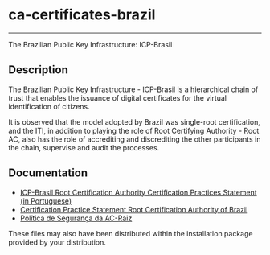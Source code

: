 # ca-certificates-brazil
---
The Brazilian Public Key Infrastructure:  ICP-Brasil

## Description
The Brazilian Public Key Infrastructure - ICP-Brasil is a hierarchical chain
of trust that enables the issuance of digital certificates for the virtual
identification of citizens.

It is observed that the model adopted by Brazil was single-root certification,
and the ITI, in addition to playing the role of Root Certifying Authority - Root AC,
also has the role of accrediting and discrediting the other participants in the
chain, supervise and audit the processes.

## Documentation

* [ICP-Brasil Root Certification Authority Certification Practices Statement (in Portuguese)](
    https://acraiz.icpbrasil.gov.br/DPCacraiz.pdf
  )
* [Certification Practice Statement Root Certification Authority of Brazil](
    https://acraiz.icpbrasil.gov.br/cpsrootca.pdf
  )
* [Política de Segurança da AC-Raiz](
    https://acraiz.icpbrasil.gov.br/PSacraiz.pdf
  )

These files may also have been distributed within the installation package provided
by your distribution.
